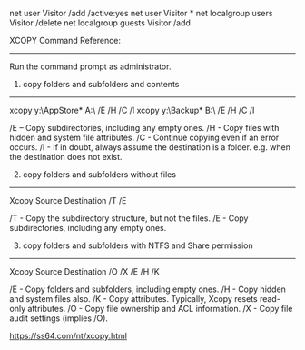 net user Visitor /add /active:yes
net user Visitor *
net localgroup users Visitor /delete
net localgroup guests Visitor /add


XCOPY Command Reference:
************************

Run the command prompt as administrator.

1. copy folders and subfolders and contents
-------------------------------------------

xcopy y:\AppStore\* A:\ /E /H /C /I
xcopy y:\Backup\* B:\ /E /H /C /I

/E – Copy subdirectories, including any empty ones.
/H - Copy files with hidden and system file attributes.
/C - Continue copying even if an error occurs.
/I - If in doubt, always assume the destination is a folder. e.g. when the destination does not exist.

2. copy folders and subfolders without files
--------------------------------------------

Xcopy Source Destination /T /E

/T - Copy the subdirectory structure, but not the files.
/E - Copy subdirectories, including any empty ones.

3. copy folders and subfolders with NTFS and Share permission
-------------------------------------------------------------

Xcopy Source Destination /O /X /E /H /K

/E - Copy folders and subfolders, including empty ones.
/H - Copy hidden and system files also.
/K - Copy attributes. Typically, Xcopy resets read-only attributes.
/O - Copy file ownership and ACL information.
/X - Copy file audit settings (implies /O).


https://ss64.com/nt/xcopy.html